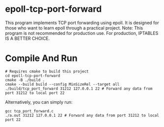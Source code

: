# epoll-tcp-port-forward
This program implements TCP port forwarding using epoll.
It is designed for those who want to learn epoll through a practical project.
Note: This program is not recommended for production use.
For production, IPTABLES IS A BETTER CHOICE.


# Compile And Run
```shell
# Requires cmake to build this project
cd epoll-tcp-port-forward
cmake -B ./build .
cmake --build build --config MinSizeRel --target all
./build/tcp_port_forward 31212 127.0.0.1 22 # Forward any data from port 31212 to local port 22
```

Alternatively, you can simply run:
```shell
gcc tcp_port_forward.c
./a.out 31212 127.0.0.1 22 # Forward any data from port 31212 to local port 22
```
